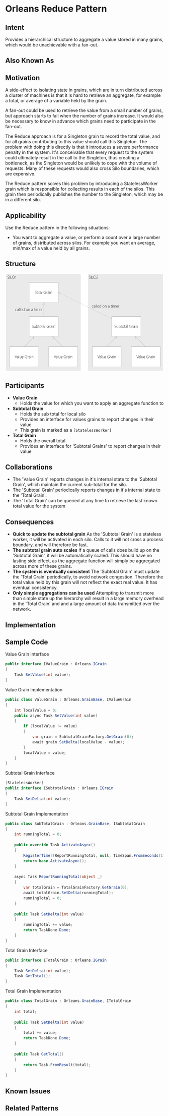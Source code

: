 # Orleans Reduce Pattern

## Intent

Provides a hierarchical structure to aggregate a value stored in many grains, which would be unachievable with a fan-out.

## Also Known As

## Motivation

A side-effect to isolating state in grains, which are in turn distributed across a cluster of machines is that it is hard to retrieve an aggregate, for example a total, or average of a variable held by the grain.

A fan-out could be used to retrieve the value from a small number of grains, but approach starts to fail when the number of grains increase. It would also be necessary to know in advance which grains need to participate in the fan-out.

The Reduce approach is for a Singleton grain to record the total value, and for all grains contributing to this value should call this Singleton. The problem with doing this directly is that it introduces a severe performance penalty in the system. It's conceivable that every request to the system could ultimately result in the call to the Singleton, thus creating a bottleneck, as the Singleton would be unlikely to cope with the volume of requests. Many of these requests would also cross Silo boundaries, which are expensive.

The Reduce pattern solves this problem by introducing a StatelessWorker grain which is responsible for collecting results in each of the silos. This grain then periodically publishes the number to the Singleton, which may be in a different silo.

## Applicability

Use the Reduce pattern in the following situations:

* You want to aggregate a value, or perform a count over a large number of grains, distributed across silos. For example you want an average, min/max of a value held by all grains.

## Structure

![reduce structure diagram](images/reduce-structure.png)

## Participants

* __Value Grain__
  * Holds the value for which you want to apply an aggregate function to
* __Subtotal Grain__
  * Holds the sub total for local silo
  * Provides an interface for values grains to report changes in their value
  * This grain is marked as a `[StatelessWorker]`
* __Total Grain__
  * Holds the overall total
  * Provides an interface for 'Subtotal Grains' to report changes in their value

## Collaborations

* The 'Value Grain' reports changes in it's internal state to the 'Subtotal Grain', which maintain the current sub-total for the silo.
* The 'Subtotal Grain' periodically reports changes in it's internal state to the 'Total Grain'. 
* The 'Total Grain' can be queried at any time to retrieve the last known total value for the system

## Consequences

* __Quick to update the subtotal grain__ As the 'Subtotal Grain' is a stateless worker, it will be activated in each silo. Calls to it will not cross a process boundary, and will therefore be fast.
* __The subtotal grain auto scales__ If a queue of calls does build up on the 'Subtotal Grain', it will be automatically scaled. This should have no lasting side effect, as the aggregate function will simply be aggregated across more of these grains.
* __The system is eventually consistent__ The 'Subtotal Grain' must update the 'Total Grain' periodically, to avoid network congestion. Therefore the total value held by this grain will not reflect the exact real value. It has eventual consistency.
* __Only simple aggregations can be used__ Attempting to transmit more than simple state up the hierarchy will result in a large memory overhead in the 'Total Grain' and and a large amount of data transmitted over the network.

## Implementation

## Sample Code

Value Grain Interface

```cs
public interface IValueGrain : Orleans.IGrain
{
    Task SetValue(int value);
}
```

Value Grain Implementation

```cs
public class ValueGrain : Orleans.GrainBase, IValueGrain
{
    int localValue = 0;
    public async Task SetValue(int value)
    {
        if (localValue != value)
        {
            var grain = SubtotalGrainFactory.GetGrain(0);
            await grain.SetDelta(localValue - value);
        }
        localValue = value;
    }
}
```

Subtotal Grain Interface

```cs
[StatelessWorker]
public interface ISubtotalGrain : Orleans.IGrain
{
    Task SetDelta(int value);
}
```

Subtotal Grain Implementation

```cs
public class SubTotalGrain : Orleans.GrainBase, ISubtotalGrain
{
    int runningTotal = 0;

    public override Task ActivateAsync()
    {
        RegisterTimer(ReportRunningTotal, null, TimeSpan.FromSeconds(1), TimeSpan.FromSeconds(1));
        return base.ActivateAsync();
    }

    async Task ReportRunningTotal(object _)
    {
        var totalGrain = TotalGrainFactory.GetGrain(0);
        await totalGrain.SetDelta(runningTotal);
        runningTotal = 0;
    }

    public Task SetDelta(int value)
    {
        runningTotal += value;
        return TaskDone.Done;
    }
}
```

Total Grain Interface

```cs
public interface ITotalGrain : Orleans.IGrain
{
    Task SetDelta(int value);
    Task GetTotal();
}
```

Total Grain Implementation

```cs
public class TotalGrain : Orleans.GrainBase, ITotalGrain
{
    int total;

    public Task SetDelta(int value)
    {
        total += value;
        return TaskDone.Done;
    }

    public Task GetTotal()
    {
        return Task.FromResult(total);
    }
}
```

## Known Issues

## Related Patterns

